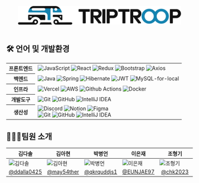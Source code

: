 <div align="center">

<picture>
  <source media="(prefers-color-scheme: dark)" srcset="https://github.com/2024-TikiTaka/.github/blob/main/Logo/logo_triptroop_horizontal_darkmode.png?raw=true">
  <img src="https://github.com/2024-TikiTaka/.github/blob/main/Logo/logo_triptroop_horizontal_lightmode.png?raw=true" height="50">
</picture>
<br />
<br />
</div>

## 🛠️ 언어 및 개발환경
<table>
  <tbody>
    <tr>
      <th>프론트엔드</th>
      <td>
        <img alt="JavaScript" src="https://img.shields.io/badge/javascript-%23323330.svg?style=for-the-badge&logo=javascript&logoColor=%23F7DF1E">
        <img alt="React" src="https://img.shields.io/badge/react-%2320232a.svg?style=for-the-badge&logo=react&logoColor=%2361DAFB">
        <img alt="Redux" src="https://img.shields.io/badge/redux-%23593d88.svg?style=for-the-badge&logo=redux&logoColor=white">
        <img alt="Bootstrap" src="https://img.shields.io/badge/bootstrap-%238511FA.svg?style=for-the-badge&logo=bootstrap&logoColor=white">
        <img alt="Axios" src="https://img.shields.io/badge/Axios-ffffff?style=for-the-badge&logo=axios&logoColor=671ddf">
      </td>
    </tr>
    <tr>
      <th>백엔드</th>
      <td>
        <img alt="Java" src="https://img.shields.io/badge/java-%23ED8B00.svg?style=for-the-badge&logo=openjdk&logoColor=white"/>
        <img alt="Spring" src="https://img.shields.io/badge/spring-%236DB33F.svg?style=for-the-badge&logo=spring&logoColor=white" />
        <img alt="Hibernate" src="https://img.shields.io/badge/Hibernate-59666C?style=for-the-badge&logo=Hibernate&logoColor=white" />
        <img alt="JWT" src="https://img.shields.io/badge/JWT-black?style=for-the-badge&logo=JSON%20web%20tokens" />
        <img alt="MySQL-for-local" src="https://img.shields.io/badge/mysql-4479A1?style=for-the-badge&logo=mysql&logoColor=white" />
      </td>
    </tr>
    <tr>
      <th>인프라</th>
      <td>
        <img alt="Vercel" src="https://img.shields.io/badge/vercel-%23000000.svg?style=for-the-badge&logo=vercel&logoColor=white" />
          <img alt="AWS" src="https://img.shields.io/badge/AWS-%23FF9900.svg?style=for-the-badge&logo=amazon-aws&logoColor=white" />
        <img alt="Github Actions" src="https://img.shields.io/badge/github%20actions-%232671E5.svg?style=for-the-badge&logo=githubactions&logoColor=white" />
        <img alt="Docker" src="https://img.shields.io/badge/docker-%230db7ed.svg?style=for-the-badge&logo=docker&logoColor=white" />
      </td>
    </tr>
    <tr>
      <th>개발도구</th>
      <td>
        <img alt="Git" src="https://img.shields.io/badge/Git-F05032?style=for-the-badge&logo=git&logoColor=white" />
        <img alt="GitHub" src="https://img.shields.io/badge/GitHub-181717?style=for-the-badge&logo=github&logoColor=white" />
        <img alt="IntelliJ IDEA" src="https://img.shields.io/badge/IntelliJ_IDEA-000000?style=for-the-badge&logo=intellij-idea&logoColor=white" />
      </td>
    </tr>
     <tr>
      <th>생산성</th>
      <td>
        <img alt="Discord" src="https://img.shields.io/badge/Discord-%235865F2.svg?style=for-the-badge&logo=discord&logoColor=white" />
        <img alt="Notion" src="https://img.shields.io/badge/Notion-%23000000.svg?style=for-the-badge&logo=notion&logoColor=white" />
        <img alt="Figma" src="https://img.shields.io/badge/figma-%23F24E1E.svg?style=for-the-badge&logo=figma&logoColor=white" />
        <br/>
        <img alt="Git" src="https://img.shields.io/badge/Git-F05032?style=for-the-badge&logo=git&logoColor=white" />
        <img alt="GitHub" src="https://img.shields.io/badge/GitHub-181717?style=for-the-badge&logo=github&logoColor=white" />
        <img alt="IntelliJ IDEA" src="https://img.shields.io/badge/IntelliJ_IDEA-000000?style=for-the-badge&logo=intellij-idea&logoColor=white" />
      </td>
    </tr>
  </tbody>
</table>

## 🧑‍🤝‍🧑팀원 소개
<table>
  <thead>
    <tr>
      <th>
        김다솔
      </th>
      <th>
        김아현
      </th>
      <th>
        박병언
      </th>
      <th>
        이은재
      </th>
      <th>
        조형기
      </th>
    </tr>
  </thead>
  <tbody>
     <tr>
      <td width="20%">
        <img alt="김다솔"src="https://avatars.githubusercontent.com/u/154950177?v=4" width="100%"/>
      </td>
      <td width="20%">
        <img alt="김아현"src="https://avatars.githubusercontent.com/u/42160693?s=96&v=4" width="100%"/>
      </td>
      <td width="20%">
        <img alt="박병언"src="https://avatars.githubusercontent.com/u/154950075?s=60&v=4" width="100%"/>
      </td>
      <td width="20%">
        <img alt="이은재"src="https://avatars.githubusercontent.com/u/154950170?v=4" width="100%"/>
      </td>
      <td width="20%">
        <img alt="조형기" src="https://avatars.githubusercontent.com/u/120306336?v=4" width="100%"/>
      </td>
    </tr>
     <tr>
      <td align="center">
        <a href="https://github.com/ddalla0425">@ddalla0425</a>
      </td>
      <td align="center">
        <a href="https://github.com/may54ther">@may54ther</a>
      </th>
      <td align="center">
        <a href="https://github.com/qkrquddjs1">@qkrquddjs1</a>
      </td>
      <td align="center">
        <a href="https://github.com/EUNJAE97">@EUNJAE97</a>
      </td>
      <td align="center">
        <a href="https://github.com/chk2023">@chk2023</a>
      </td>
    </tr>
  </tbody>
</table>
